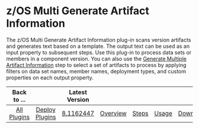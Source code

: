 # z/OS Multi Generate Artifact Information



The z/OS Multi Generate Artifact Information plug-in scans version artifacts and generates text based on a template. 
The output text can be used as an input property to subsequent steps. Use this plug-in to process data sets or members in a component version. You can also use the [Generate Multiple Artifact Information](steps.md#generate-multiple-artifact-information) step to select a set of artifacts to process by applying filters on data set names, member names, deployment types, and custom properties on each output property.


|          Back to ...          |                                |                                                                                 Latest Version                                                                                  |                         |                   |                   |                           |
|:-----------------------------:|:------------------------------:|:-------------------------------------------------------------------------------------------------------------------------------------------------------------------------------:|:-----------------------:|:-----------------:|:-----------------:|:-------------------------:|
| [All Plugins](../../index.md) | [Deploy Plugins](../README.md) | [8.1162447](https://raw.githubusercontent.com/UrbanCode/IBM-UCD-PLUGINS/main/files/zos-multi-generate-artifact-info/ucd-plugins-zos-multi-generate-artifact-info-8.1162447.zip) | [Overview](overview.md) | [Steps](steps.md) | [Usage](usage.md) | [Downloads](downloads.md) |
